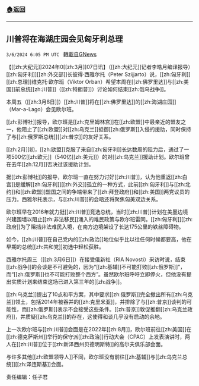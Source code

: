 ###  [:house:返回](README.md)
---


## 川普将在海湖庄园会见匈牙利总理
`3/6/2024 6:05 PM UTC ` [轉載自GNews](https://gnews.org/articles/2371450)

【[[zh:大纪元]]2024年0[[zh:3月]]07日讯】（[[zh:大纪元]]记者李皓月编译报导）[[zh:匈牙利]][[zh:外交部]]长彼得‧西雅尔托（Peter Szijjarto）说，[[zh:匈牙利]][[zh:总理]]维克托‧欧尔班（Viktor Orban）希望本周在[[zh:佛罗里达]]与[[zh:美国]]前总统[[zh:川普]]（[[zh:特朗普]]）讨论如何结束[[zh:俄乌战争]]。

本周五（[[zh:3月8日]]）[[zh:川普]]将在[[zh:佛罗里达]]的[[zh:海湖庄园]]（Mar-a-Lago）会见欧尔班。

[[zh:彭博社]]报导，欧尔班是[[zh:克里姆林宫]]在[[zh:欧盟]]中最亲近的盟友之一，他阻止了[[zh:欧盟]]对[[zh:乌克兰]]抵御[[zh:俄罗斯]]入侵的援助，同时保持了与[[zh:俄罗斯总统]][[zh:普京]]的友好关系。

[[zh:2月]]初，[[zh:欧盟]]克服了来自[[zh:匈牙利]]长达数周的阻力后，通过了一项500亿[[zh:欧元]]（540亿[[zh:美元]]）的对[[zh:乌克兰]]援助计划。欧尔班曾在去年[[zh:12月]]否决过该援助计划。

据[[zh:彭博社]]的报导，欧尔班一直在努力讨好[[zh:川普]]，认为他重返[[zh:白宫]]是缓解[[zh:匈牙利]][[zh:外交]]孤立的一种方式，此前[[zh:匈牙利]]与[[zh:北约]]和[[zh:欧盟]]盟国之间的争端带来了[[zh:拜登政府]]和[[zh:美国]]两党议员的压力。西雅尔托表示，与[[zh:川普]]的会晤还将聚焦匈美双边关系。

欧尔班早在2016年就力挺[[zh:川普]]竞选总统，当时[[zh:川普]]计划在美墨边境兴建围墙以阻止[[zh:非法移民]]涌入的难民政策与欧尔班雷同。[[zh:匈牙利]][[zh:政府]]为了阻挡非法难民入境，在南方边境架设了长达175公里的铁丝障碍物。

如今，[[zh:川普]]在自己党内的[[zh:政治]]地位似乎比以往任何时候都要高，他在早期的总统[[zh:共和党]]初选中轻松获胜。

西雅尔托周三（[[zh:3月6日]]）在接受俄新社（RIA Novosti）采访时说，结束[[zh:战争]]的会谈是不可避免的，因为“[[zh:基辅]]不可能打败[[zh:俄罗斯]]”，而“[[zh:俄罗斯]]也不可能打败整个西方”。虽然欧尔班呼吁立即停火，但他没有提出实质计划来结束这场已进入第三年的[[zh:战争]]。

[[zh:乌克兰]]提出了10点和平方案，其中要求[[zh:俄罗斯]]完全撤出所有[[zh:乌克兰]]领土，包括2014年被吞并的[[zh:克里米亚]]，并排除了与[[zh:普京]]谈判的可能性，而[[zh:俄罗斯]]表示不会接受这些条件。[[zh:普京]]敦促推翻[[zh:乌克兰政府]]，并质疑[[zh:乌克兰]]的存在，这使得和谈几乎没有启动的余地。

上一次欧尔班与[[zh:川普]]会面是在2022年[[zh:8月]]，欧尔班前往[[zh:美国]]在[[zh:德克萨斯州]]举行的保守派[[zh:政治]]行动大会（CPAC）上发表演讲时，两人在[[zh:川普]]位于[[zh:新泽西州贝德明斯特]]的高尔夫俱乐部会面。

与许多其他[[zh:欧盟领导人]]不同，欧尔班没有前往[[zh:基辅]]与[[zh:乌克兰总统]][[zh:泽连斯基]]会面。

责任编辑：任子君
